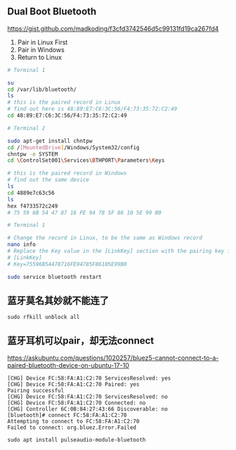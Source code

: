 ## Dual Boot Bluetooth

https://gist.github.com/madkoding/f3cfd3742546d5c99131fd19ca267fd4

1. Pair in Linux First
2. Pair in Windows
3. Return to Linux

```bash
# Terminal 1

su
cd /var/lib/bluetooth/
ls
# this is the paired record in Linux
# find out here is 48:89:E7:C6:3C:56/F4:73:35:72:C2:49
cd 48:89:E7:C6:3C:56/F4:73:35:72:C2:49
```

```bash
# Terminal 2

sudo apt-get install chntpw
cd /[MountedDrive]/Windows/System32/config
chntpw -e SYSTEM
cd \ControlSet001\Services\BTHPORT\Parameters\Keys

# this is the paired record in Windows
# find out the same device
ls
cd 4889e7c63c56
ls
hex f4733572c249
# 75 59 6B 54 47 87 16 FE 94 78 5F 86 10 5E 99 B0
```

```bash
# Terminal 1

# Change the record in Linux, to be the same as Windows record
nano info
# Replace the Key value in the [LinkKey] section with the pairing key from Windows.
# [LinkKey]
# Key=75596B54478716FE94785F86105E99B0

sudo service bluetooth restart
```

## 蓝牙莫名其妙就不能连了

`sudo rfkill unblock all`

## 蓝牙耳机可以pair，却无法connect

https://askubuntu.com/questions/1020257/bluez5-cannot-connect-to-a-paired-bluetooth-device-on-ubuntu-17-10

```
[CHG] Device FC:58:FA:A1:C2:70 ServicesResolved: yes
[CHG] Device FC:58:FA:A1:C2:70 Paired: yes
Pairing successful
[CHG] Device FC:58:FA:A1:C2:70 ServicesResolved: no
[CHG] Device FC:58:FA:A1:C2:70 Connected: no
[CHG] Controller 6C:0B:84:27:43:66 Discoverable: no
[bluetooth]# connect FC:58:FA:A1:C2:70 
Attempting to connect to FC:58:FA:A1:C2:70
Failed to connect: org.bluez.Error.Failed
```

`sudo apt install pulseaudio-module-bluetooth`
